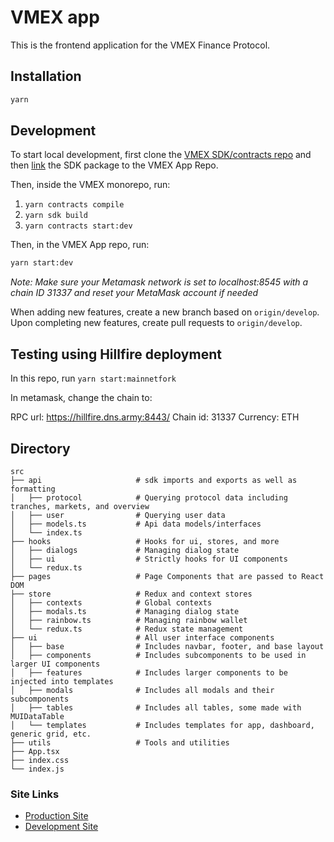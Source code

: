 # VMEX app

This is the frontend application for the VMEX Finance Protocol.

## Installation

```bash
yarn
```

## Development

To start local development, first clone the [VMEX SDK/contracts repo](https://github.com/VMEX-finance/vmex) and then [link](https://classic.yarnpkg.com/lang/en/docs/cli/link/) the SDK package to the VMEX App Repo.

Then, inside the VMEX monorepo, run:

1. `yarn contracts compile`
2. `yarn sdk build`
3. `yarn contracts start:dev`

Then, in the VMEX App repo, run:

```bash
yarn start:dev
```

*Note: Make sure your Metamask network is set to localhost:8545 with a chain ID 31337 and reset your MetaMask account if needed*

When adding new features, create a new branch based on `origin/develop`. Upon completing new features, create pull requests to `origin/develop`.

## Testing using Hillfire deployment

In this repo, run `yarn start:mainnetfork`

In metamask, change the chain to:

RPC url: https://hillfire.dns.army:8443/
Chain id: 31337
Currency: ETH

## Directory

```
src
├── api                     # sdk imports and exports as well as formatting
│   ├── protocol            # Querying protocol data including tranches, markets, and overview
│   ├── user                # Querying user data
│   ├── models.ts           # Api data models/interfaces
│   └── index.ts
├── hooks                   # Hooks for ui, stores, and more
│   ├── dialogs             # Managing dialog state
│   ├── ui                  # Strictly hooks for UI components
│   └── redux.ts
├── pages                   # Page Components that are passed to React DOM
├── store                   # Redux and context stores
│   ├── contexts            # Global contexts
│   ├── modals.ts           # Managing dialog state
│   ├── rainbow.ts          # Managing rainbow wallet
│   └── redux.ts            # Redux state management
├── ui                      # All user interface components
│   ├── base                # Includes navbar, footer, and base layout
│   ├── components          # Includes subcomponents to be used in larger UI components
│   ├── features            # Includes larger components to be injected into templates
│   ├── modals              # Includes all modals and their subcomponents
│   ├── tables              # Includes all tables, some made with MUIDataTable
│   └── templates           # Includes templates for app, dashboard, generic grid, etc.
├── utils                   # Tools and utilities
├── App.tsx
├── index.css
└── index.js
```

### Site Links

- [Production Site](https://app.vmex.finance)
- [Development Site](https://vmex-app-develop.on.fleek.co/)
